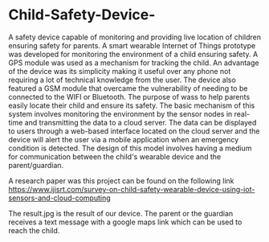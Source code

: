 # Child-Safety-Device-
A safety device capable of monitoring and providing live location of children ensuring safety for parents. 
A smart wearable Internet of Things prototype was developed for monitoring the environment of a child ensuring safety. A GPS module was used as a mechanism for tracking the child. An advantage of the device was its simplicity making it useful over any phone not requiring a lot of technical knowledge from the user. The device also featured a GSM module that overcame the vulnerability of needing to be connected to the WIFI or Bluetooth. The purpose of wass to help parents easily locate their child and ensure its safety. The basic mechanism of this system involves monitoring the environment by the sensor nodes in real-time and transmitting the data to a cloud server. The data can be displayed to users through a web-based interface located on the cloud server and the device will alert the user via a mobile application when an emergency condition is detected. The design of this model involves having a medium for communication between the child's wearable device and the parent/guardian. 

A research paper was this project can be found on the following link https://www.ijisrt.com/survey-on-child-safety-wearable-device-using-iot-sensors-and-cloud-computing

The result.jpg is the result of our device. The parent or the guardian receives a text message with a google maps link which can be used to
reach the child. 
